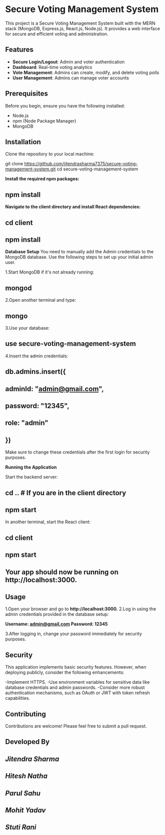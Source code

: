 # Secure Voting Management System

This project is a Secure Voting Management System built with the MERN stack (MongoDB, Express.js, React.js, Node.js). It provides a web interface for secure and efficient voting and administration.

## Features

- **Secure Login/Logout**: Admin and voter authentication
- **Dashboard**: Real-time voting analytics
- **Vote Management**: Admins can create, modify, and delete voting polls
- **User Management**: Admins can manage voter accounts

## Prerequisites

Before you begin, ensure you have the following installed:
- Node.js
- npm (Node Package Manager)
- MongoDB

## Installation

Clone the repository to your local machine:

git clone https://github.com/jitendrasharma7375/secure-voting-management-system.git
cd secure-voting-management-system 

**Install the required npm packages:**
## npm install

**Navigate to the client directory and install React dependencies:**
## cd client
## npm install

**Database Setup**
You need to manually add the Admin credentials to the MongoDB database. Use the following steps to set up your initial admin user.

1.Start MongoDB if it's not already running:
## mongod
2.Open another terminal and type:
## mongo
3.Use your database:
## use secure-voting-management-system

4.Insert the admin credentials:

## db.admins.insert({
## adminId: "admin@gmail.com",
## password: "12345",
## role: "admin"
## })

Make sure to change these credentials after the first login for security purposes.

**Running the Application**

Start the backend server:

## cd ..  # If you are in the client directory
## npm start

In another terminal, start the React client:

## cd client
## npm start

## Your app should now be running on http://localhost:3000.
## Usage
1.Open your browser and go to **http://localhost:3000.**
2.Log in using the admin credentials provided in the database setup:

**Username: admin@gmail.com
Password: 12345**

3.After logging in, change your password immediately for security purposes.

## Security
This application implements basic security features. However, when deploying publicly, consider the following enhancements:

-Implement HTTPS.
-Use environment variables for sensitive data like database credentials and admin passwords.
-Consider more robust authentication mechanisms, such as OAuth or JWT with token refresh capabilities.


## Contributing
Contributions are welcome! Please feel free to submit a pull request.

## Developed By
## *Jitendra Sharma*
## *Hitesh Natha*
## *Parul Sahu*
## *Mohit Yadav*
## *Stuti Rani*







